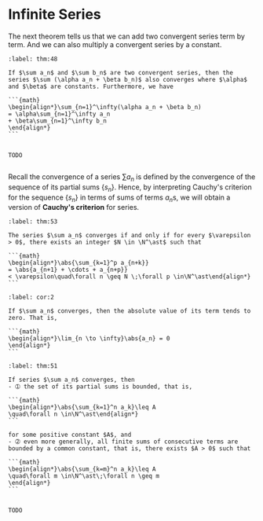 # Infinite Series

The next theorem tells us that we can add two convergent series term by term. And we can also multiply a convergent series by a constant.


````{prf:theorem}
:label: thm:48

If $\sum a_n$ and $\sum b_n$ are two convergent series, then the series $\sum (\alpha a_n + \beta b_n)$ also converges where $\alpha$ and $\beta$ are constants. Furthermore, we have

```{math}
\begin{align*}\sum_{n=1}^\infty(\alpha a_n + \beta b_n)
= \alpha\sum_{n=1}^\infty a_n
+ \beta\sum_{n=1}^\infty b_n
\end{align*}
```

````

````{prf:proof}

TODO

````

```{index} Cauchy's criterion for series
```

Recall the convergence of a series $\sum a_n$ is defined by the convergence of the sequence of its partial sums $\{s_n\}$. Hence, by interpreting Cauchy's criterion for the sequence $\{s_n\}$ in terms of sums of terms $a_n$s, we will obtain a version of **Cauchy's criterion** for series.


````{prf:theorem} Cauchy's Criterion for Series
:label: thm:53

The series $\sum a_n$ converges if and only if for every $\varepsilon > 0$, there exists an integer $N \in \N^\ast$ such that

```{math}
\begin{align*}\abs{\sum_{k=1}^p a_{n+k}}
= \abs{a_{n+1} + \cdots + a_{n+p}}
< \varepsilon\quad\forall n \geq N \;\forall p \in\N^\ast\end{align*}
```

````

````{prf:corollary}
:label: cor:2

If $\sum a_n$ converges, then the absolute value of its term tends to zero. That is,

```{math}
\begin{align*}\lim_{n \to \infty}\abs{a_n} = 0
\end{align*}
```

````

````{prf:theorem}
:label: thm:51

If series $\sum a_n$ converges, then
- ➀ the set of its partial sums is bounded, that is,

```{math}
\begin{align*}\abs{\sum_{k=1}^n a_k}\leq A
\quad\forall n \in\N^\ast\end{align*}
```

for some positive constant $A$, and
- ➁ even more generally, all finite sums of consecutive terms are bounded by a common constant, that is, there exists $A > 0$ such that

```{math}
\begin{align*}\abs{\sum_{k=m}^n a_k}\leq A
\quad\forall m \in\N^\ast\;\forall n \geq m
\end{align*}
```
````

````{prf:proof}

TODO

````
